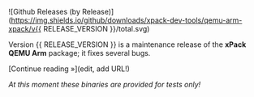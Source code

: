 ![Github Releases (by Release)](https://img.shields.io/github/downloads/xpack-dev-tools/qemu-arm-xpack/v{{ RELEASE_VERSION }}/total.svg)

Version {{ RELEASE_VERSION }} is a maintenance release of the **xPack QEMU Arm** package; it fixes several bugs.

[Continue reading »](edit, add URL!)

_At this moment these binaries are provided for tests only!_
